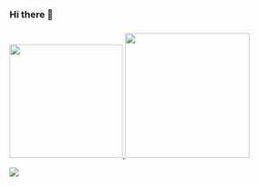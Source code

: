 ### Hi there 👋

###
<p align="left">
<a href="https://github.com/vincentiuschristian">
  <img height="200em" src="https://github-readme-stats-eight-theta.vercel.app/api?username=vincentiuschristian&show_icons=true&theme=dark&include_all_commits=true&count_private=true"/>
  <img height="220em" src="https://github-readme-stats.vercel.app/api/top-langs/?username=vincentiuschristian&theme=dark"/>
</a>
</p>

<picture>
  <source
    srcset="https://github-readme-stats.vercel.app/api?username=vincentiuschristian&show_icons=true&theme=dark"
    media="(prefers-color-scheme: dark)"
  />
  <source
    srcset="https://github-readme-stats.vercel.app/api?username=vincentiuschristian&show_icons=true"
    media="(prefers-color-scheme: light), (prefers-color-scheme: no-preference)"
  />
  <img src="https://github-readme-stats.vercel.app/api?username=vincentiuschristian&show_icons=true" />
</picture>

<!--
**cheftz/cheftz** is a ✨ _special_ ✨ repository because its `README.md` (this file) appears on your GitHub profile.

Here are some ideas to get you started:

- 🔭 I’m currently working on ...
- 🌱 I’m currently learning ...
- 👯 I’m looking to collaborate on ...
- 🤔 I’m looking for help with ...
- 💬 Ask me about ...
- 📫 How to reach me: ...
- 😄 Pronouns: ...
- ⚡ Fun fact: ...
-->
